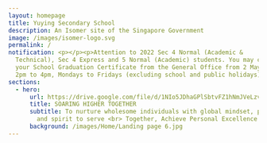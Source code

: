 ```yaml
---
layout: homepage
title: Yuying Secondary School
description: An Isomer site of the Singapore Government
image: /images/isomer-logo.svg
permalink: /
notification: <p></p><p>Attention to 2022 Sec 4 Normal (Academic &
  Technical), Sec 4 Express and 5 Normal (Academic) students. You may collect
  your School Graduation Certificate from the General Office from 2 May 2023,
  2pm to 4pm, Mondays to Fridays (excluding school and public holidays).    </p>
sections:
  - hero:
      url: https://drive.google.com/file/d/1NIo5JDhaGPlSbtvFZ1hNmJVeLzvrqsmo/view?usp=share_link
      title: SOARING HIGHER TOGETHER
      subtitle: To nurture wholesome individuals with global mindset, passion to learn
        and spirit to serve <br> Together, Achieve Personal Excellence
      background: /images/Home/Landing page 6.jpg
---
```

